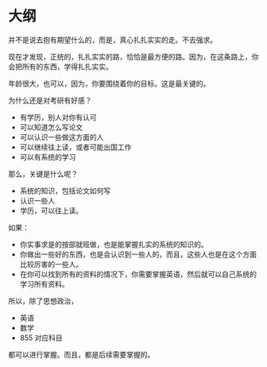 # 大纲

并不是说去抱有期望什么的，而是，真心扎扎实实的走。不去强求。



现在才发现，正统的，扎扎实实的路，恰恰是最方便的路。因为，在这条路上，你会把所有的东西，学得扎扎实实。


年龄很大，也可以，因为，你要围绕着你的目标。这是最关键的。



为什么还是对考研有好感？

- 有学历，别人对你有认可
- 可以知道怎么写论文
- 可以认识一些做这方面的人
- 可以继续往上读，或者可能出国工作
- 可以有系统的学习

那么，关键是什么呢？

- 系统的知识，包括论文如何写
- 认识一些人
- 学历，可以往上读。


如果：

- 你实事求是的按部就班做，也是能掌握扎实的系统的知识的。
- 你做出一些好的东西，也是会认识到一些人的，而且，这些人也是在这个方面比较厉害的一些人。
- 在你可以找到所有的资料的情况下，你需要掌握英语，然后就可以自己系统的学习所有资料。


所以，除了思想政治，

- 英语
- 数学
- 855 对应科目

都可以进行掌握。而且，都是后续需要掌握的。